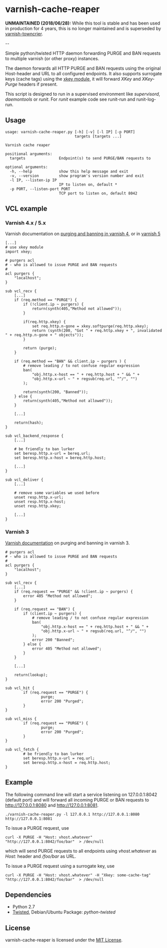 # varnish-cache-reaper

**UNMAINTAINED (2018/06/28):** While this tool is stable and has been used in production for 4 years, this is no longer maintained and is superseded by [varnish-towncrier](https://github.com/emgag/varnish-towncrier).

--

Simple python/twisted HTTP daemon forwarding PURGE and BAN requests to multiple varnish (or other proxy) instances.

The daemon forwards all HTTP PURGE and BAN requests using the original Host-header and URL to all configured endpoints. It also supports surrogate keys (cache tags) using the [xkey module](https://github.com/varnish/varnish-modules/blob/master/docs/vmod_xkey.rst), it will forward _XKey_ and _XKey-Purge_ headers if present.

This script is designed to run in a supervised environment like *supervisord*, *daemontools* or *runit*.
For *runit* example code see runit-run and runit-log-run.

## Usage

```
usage: varnish-cache-reaper.py [-h] [-v] [-l IP] [-p PORT]
                               targets [targets ...]

Varnish cache reaper

positional arguments:
  targets               Endpoint(s) to send PURGE/BAN requests to

optional arguments:
  -h, --help            show this help message and exit
  -v, --version         show program's version number and exit
  -l IP, --listen-ip IP
                        IP to listen on, default *
  -p PORT, --listen-port PORT
                        TCP port to listen on, default 8042
```

## VCL example

### Varnish 4.x / 5.x

Varnish documentation on [purging and banning in varnish 4](https://www.varnish-cache.org/docs/4.1/users-guide/purging.html), or in [varnish 5](https://www.varnish-cache.org/docs/5.0/users-guide/purging.html) 

```VCL
[...]
# use xkey module
import xkey;

# purgers acl
# - who is allowed to issue PURGE and BAN requests
# 
acl purgers {
	"localhost";
}

sub vcl_recv {
	[...]
    if (req.method == "PURGE") {
        if (!client.ip ~ purgers) {
            return(synth(405,"Method not allowed"));
        }
        
        if(req.http.xkey) {
            set req.http.n-gone = xkey.softpurge(req.http.xkey);
            return (synth(200, "Got " + req.http.xkey + ", invalidated " + req.http.n-gone + " objects"));
        }
        
        return (purge);
    }

    if (req.method == "BAN" && client.ip ~ purgers ) {
        # remove leading / to not confuse regular expression
        ban(
            "obj.http.x-host == " + req.http.host + " && " +
            "obj.http.x-url ~ " + regsub(req.url, "^/", "")
        );

        return(synth(200, "Banned"));
    } else {
        return(synth(405,"Method not allowed"));
    }

	[...]

	return(hash);
}

sub vcl_backend_response {
    [...]

	# be friendly to ban lurker
	set beresp.http.x-url = bereq.url;
	set beresp.http.x-host = bereq.http.host;
	
	[...]
}

sub vcl_deliver {
    [...]
	
	# remove some variables we used before
	unset resp.http.x-url;
	unset resp.http.x-host;
	unset resp.http.xkey;
	
    [...]
}

```

### Varnish 3

[Varnish documentation](https://www.varnish-cache.org/docs/3.0/tutorial/purging.html) on purging and banning in varnish 3.

```VCL
# purgers acl
# - who is allowed to issue PURGE and BAN requests
# 
acl purgers {
	"localhost";
}

sub vcl_recv {
	[...]
	if (req.request == "PURGE" && !client.ip ~ purgers) {	
		error 405 "Method not allowed";
	}

	if (req.request == "BAN") {
		if (client.ip ~ purgers) {
			# remove leading / to not confuse regular expression
			ban(
				"obj.http.x-host == " + req.http.host + " && " +
				"obj.http.x-url ~ " + regsub(req.url, "^/", "")
			);
			error 200 "Banned";
		} else {
			error 405 "Method not allowed";
		}
	}

	[...]

	return(lookup);
}

sub vcl_hit {
        if (req.request == "PURGE") {
                purge;
                error 200 "Purged";
        }
}

sub vcl_miss {
        if (req.request == "PURGE") {
                purge;
                error 200 "Purged";
        }
}

sub vcl_fetch {
        # be friendly to ban lurker
        set beresp.http.x-url = req.url;
        set beresp.http.x-host = req.http.host;
}

```

## Example

The following command line will start a service listening on 127.0.0.1:8042 (default port) and will forward all incoming PURGE or BAN
requests to http://127.0.0.1:8080 and http://127.0.0.1:8081.

```
./varnish-cache-reaper.py -l 127.0.0.1 http://127.0.0.1:8080 http://127.0.0.1:8081
```

To issue a PURGE request, use
```
curl -X PURGE -H "Host: vhost.whatever" "http://127.0.0.1:8042/foo/bar"  > /dev/null
```

which will send PURGE requests to all endpoints using *vhost.whatever* as *Host:* header and */foo/bar* as URL.

To issue a PURGE request using a surrogate key, use
```
curl -X PURGE -H "Host: vhost.whatever" -H "Xkey: some-cache-tag" "http://127.0.0.1:8042/foo/bar"  > /dev/null
```


## Dependencies

* Python 2.7
* [Twisted](http://twistedmatrix.com/trac/wiki/Downloads), Debian/Ubuntu Package: *python-twisted*

## License

varnish-cache-reaper is licensed under the [MIT License](http://opensource.org/licenses/MIT).


